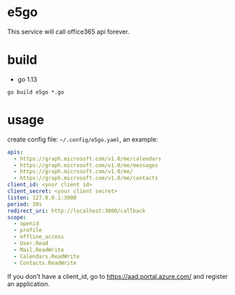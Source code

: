 # e5go

This service will call office365 api forever.

# build
- go 1.13

`go build e5go *.go`


# usage

create config file: `~/.config/e5go.yaml`, an example:

```yaml
apis:
  - https://graph.microsoft.com/v1.0/me/calendars
  - https://graph.microsoft.com/v1.0/me/messages
  - https://graph.microsoft.com/v1.0/me/
  - https://graph.microsoft.com/v1.0/me/contacts
client_id: <your client id>
client_secret: <your client secret>
listen: 127.0.0.1:3000
period: 30s
redirect_uri: http://localhost:3000/callback
scope:
  - openid
  - profile
  - offline_access
  - User.Read
  - Mail.ReadWrite
  - Calendars.ReadWrite
  - Contacts.ReadWrite
```

If you don't have a client_id, go to https://aad.portal.azure.com/ and register an application.

